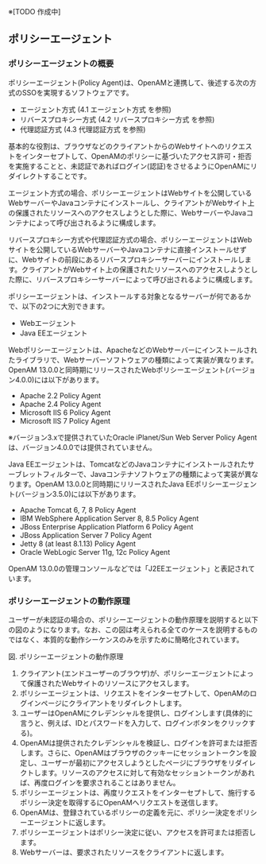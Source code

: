 ※[TODO 作成中]

## ポリシーエージェント

### ポリシーエージェントの概要

ポリシーエージェント(Policy Agent)は、OpenAMと連携して、後述する次の方式のSSOを実現するソフトウェアです。

- エージェント方式 (4.1 エージェント方式 を参照)
- リバースプロキシー方式 (4.2 リバースプロキシー方式 を参照)
- 代理認証方式 (4.3 代理認証方式 を参照)

基本的な役割は、ブラウザなどのクライアントからのWebサイトへのリクエストをインターセプトして、OpenAMのポリシーに基づいたアクセス許可・拒否を実施することと、未認証であればログイン(認証)をさせるようにOpenAMにリダイレクトすることです。

エージェント方式の場合、ポリシーエージェントはWebサイトを公開しているWebサーバーやJavaコンテナにインストールし、クライアントがWebサイト上の保護されたリソースへのアクセスしようとした際に、WebサーバーやJavaコンテナによって呼び出されるように構成します。

リバースプロキシー方式や代理認証方式の場合、ポリシーエージェントはWebサイトを公開しているWebサーバーやJavaコンテナに直接インストールせずに、Webサイトの前段にあるリバースプロキシーサーバーにインストールします。クライアントがWebサイト上の保護されたリソースへのアクセスしようとした際に、リバースプロキシーサーバーによって呼び出されるように構成します。

ポリシーエージェントは、インストールする対象となるサーバーが何であるかで、以下の2つに大別できます。

- Webエージェント
- Java EEエージェント

Webポリシーエージェントは、ApacheなどのWebサーバーにインストールされたライブラリで、Webサーバーソフトウェアの種類によって実装が異なります。OpenAM 13.0.0と同時期にリリースされたWebポリシーエージェント(バージョン4.0.0)には以下があります。

- Apache 2.2 Policy Agent
- Apache 2.4 Policy Agent
- Microsoft IIS 6 Policy Agent
- Microsoft IIS 7 Policy Agent

※バージョン3.xで提供されていたOracle iPlanet/Sun Web Server Policy Agentは、バージョン4.0.0では提供されていません。

Java EEエージェントは、TomcatなどのJavaコンテナにインストールされたサーブレットフィルターで、Javaコンテナソフトウェアの種類によって実装が異なります。OpenAM 13.0.0と同時期にリリースされたJava EEポリシーエージェント(バージョン3.5.0)には以下があります。

- Apache Tomcat 6, 7, 8 Policy Agent
- IBM WebSphere Application Server 8, 8.5 Policy Agent
- JBoss Enterprise Application Platform 6 Policy Agent
- JBoss Application Server 7 Policy Agent
- Jetty 8 (at least 8.1.13) Policy Agent
- Oracle WebLogic Server 11g, 12c Policy Agent

OpenAM 13.0.0の管理コンソールなどでは「J2EEエージェント」と表記されています。

### ポリシーエージェントの動作原理

ユーザーが未認証の場合の、ポリシーエージェントの動作原理を説明すると以下の図のようになります。なお、この図は考えられる全てのケースを説明するものではなく、本質的な動作シーケンスのみを示すために簡略化されています。

図. ポリシーエージェントの動作原理

1. クライアント(エンドユーザーのブラウザ)が、ポリシーエージェントによって保護されたWebサイトのリソースにアクセスします。
2. ポリシーエージェントは、リクエストをインターセプトして、OpenAMのログインページにクライアントをリダイレクトします。
2. ユーザーはOpenAMにクレデンシャルを提供し、ログインします(具体的に言うと、例えば、IDとパスワードを入力して、ログインボタンをクリックする)。
2. OpenAMは提供されたクレデンシャルを検証し、ログインを許可または拒否します。さらに、OpenAMはブラウザのクッキーにセッショントークンを設定し、ユーザーが最初にアクセスしようとしたページにブラウザをリダイレクトします。リソースのアクセスに対して有効なセッショントークンがあれば、再度ログインを要求されることはありません。
2. ポリシーエージェントは、再度リクエストをインターセプトして、施行するポリシー決定を取得するにOpenAMへリクエストを送信します。
3. OpenAMは、登録されているポリシーの定義を元に、ポリシー決定をポリシーエージェントに返します。
4. ポリシーエージェントはポリシー決定に従い、アクセスを許可または拒否します。
5. Webサーバーは、要求されたリソースをクライアントに返します。

